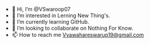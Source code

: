- 👋 Hi, I’m @VSwaroop07
- 👀 I’m interested in Lerning New Thing's. 
- 🌱 I’m currently learning GitHub.
- 💞️ I’m looking to collaborate on Nothing For Know.
- 📫 How to reach me Vyawahareswarup19@gmail.com

<!---
VSwaroop07/VSwaroop07 is a ✨ special ✨ repository because its `README.md` (this file) appears on your GitHub profile.
You can click the Preview link to take a look at your changes.
--->
